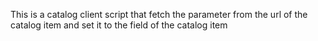 This is a catalog client script that fetch the parameter from the url of the catalog item and set it to the field of the catalog item
